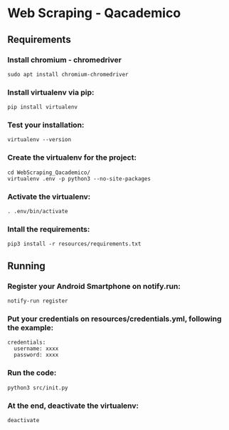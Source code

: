 # Web Scraping - Qacademico

## Requirements

### Install chromium - chromedriver
```
sudo apt install chromium-chromedriver
```

### Install virtualenv via pip:
```
pip install virtualenv
```

### Test your installation:
```
virtualenv --version
```

### Create the virtualenv for the project:
```
cd WebScraping_Qacademico/
virtualenv .env -p python3 --no-site-packages
```

### Activate the virtualenv:
```
. .env/bin/activate
```

### Intall the requirements:
```
pip3 install -r resources/requirements.txt
```

## Running

### Register your Android Smartphone on notify.run:
```
notify-run register
```

### Put your credentials on resources/credentials.yml, following the example:
```
credentials:
  username: xxxx
  password: xxxx
```

### Run the code:
```
python3 src/init.py
```

### At the end, deactivate the virtualenv:
```
deactivate
```
